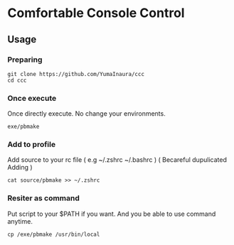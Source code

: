 # Comfortable Console Control

## Usage

### Preparing

```
git clone https://github.com/YumaInaura/ccc
cd ccc
```

### Once execute

Once directly execute.
No change your environments.

```
exe/pbmake
```

### Add to profile

Add source to your rc file ( e.g ~/.zshrc ~/.bashrc )
( Becareful dupulicated Adding  )

```
cat source/pbmake >> ~/.zshrc
```

### Resiter as command

Put script to your $PATH if you want.
And you be able to use command anytime.

```
cp /exe/pbmake /usr/bin/local
```

